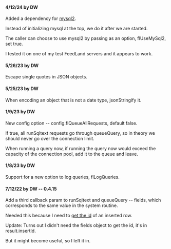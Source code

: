 #### 4/12/24 by DW

Added a dependency for <a href="https://www.npmjs.com/package/mysql2">mysql2</a>.

Instead of initializing mysql at the top, we do it after we are started.

The caller can choose to use mysql2 by passing as an option, flUseMySql2, set true.

I tested it on one of my test FeedLand servers and it appears to work. 

#### 5/26/23 by DW

Escape single quotes in JSON objects. 

#### 5/25/23 by DW

When encoding an object that is not a date type, jsonStringify it. 

#### 1/9/23 by DW

New config option -- config.flQueueAllRequests, default false.

If true, all runSqltext requests go through queueQuery, so in theory we should never go over the connection limit.

When running a query now, if running the query now would exceed the capacity of the connection pool, add it to the queue and leave.

#### 1/8/23 by DW

Support for a new option to log queries, flLogQueries. 

#### 7/12/22 by DW -- 0.4.15

Add a third callback param to runSqltext and queueQuery -- fields, which corresponds to the same value in the system routine.

Needed this because I need to <a href="https://github.com/mysqljs/mysql#getting-the-id-of-an-inserted-row">get the id</a> of an inserted row. 

Update: Turns out I didn't need the fields object to get the id, it's in result.insertId. 

But it might become useful, so I left it in.

